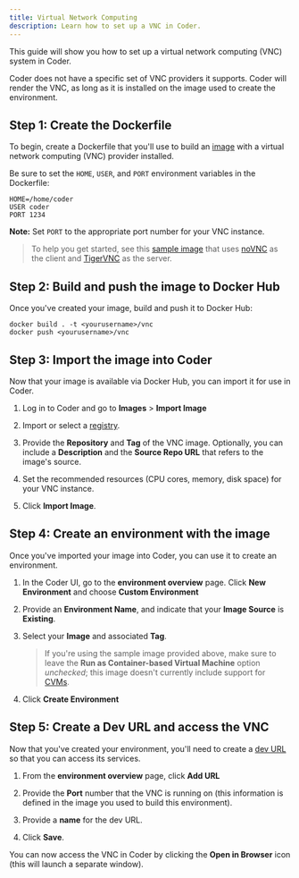 ```yaml
---
title: Virtual Network Computing
description: Learn how to set up a VNC in Coder.
---
```


This guide will show you how to set up a virtual network computing (VNC) system
in Coder.

Coder does not have a specific set of VNC providers it supports. Coder will
render the VNC, as long as it is installed on the image used to create the
environment.

## Step 1: Create the Dockerfile

To begin, create a Dockerfile that you'll use to build an
[image](../../images/index.md) with a virtual network computing (VNC) provider
installed.

Be sure to set the `HOME`, `USER`, and `PORT` environment variables in the
Dockerfile:

```text
HOME=/home/coder
USER coder
PORT 1234
```

**Note:** Set `PORT` to the appropriate port number for your VNC instance.

> To help you get started, see this
> [sample image](https://github.com/cdr/enterprise-images/tree/main/images/vnc)
> that uses [noVNC](https://github.com/novnc/noVNC) as the client and
> [TigerVNC](https://tigervnc.org) as the server.

## Step 2: Build and push the image to Docker Hub

Once you've created your image, build and push it to Docker Hub:

```console
docker build . -t <yourusername>/vnc
docker push <yourusername>/vnc
```

## Step 3: Import the image into Coder

Now that your image is available via Docker Hub, you can import it for use in
Coder.

1. Log in to Coder and go to **Images** > **Import Image**

1. Import or select a [registry](../../admin/registries/index.md).

1. Provide the **Repository** and **Tag** of the VNC image. Optionally, you can
   include a **Description** and the **Source Repo URL** that refers to the
   image's source.

1. Set the recommended resources (CPU cores, memory, disk space) for your VNC
   instance.

1. Click **Import Image**.

## Step 4: Create an environment with the image

Once you've imported your image into Coder, you can use it to create an
environment.

1. In the Coder UI, go to the **environment overview** page. Click **New
   Environment** and choose **Custom Environment**

1. Provide an **Environment Name**, and indicate that your **Image Source** is
   **Existing**.

1. Select your **Image** and associated **Tag**.

   > If you're using the sample image provided above, make sure to leave the
   > **Run as Container-based Virtual Machine** option _unchecked_; this image
   > doesn't currently include support for [CVMs](../../environments/cvms.md).

1. Click **Create Environment**

## Step 5: Create a Dev URL and access the VNC

Now that you've created your environment, you'll need to create a
[dev URL](../../environments/devurls.md) so that you can access its services.

1. From the **environment overview** page, click **Add URL**

1. Provide the **Port** number that the VNC is running on (this information is
   defined in the image you used to build this environment).

1. Provide a **name** for the dev URL.

1. Click **Save**.

You can now access the VNC in Coder by clicking the **Open in Browser** icon
(this will launch a separate window).
